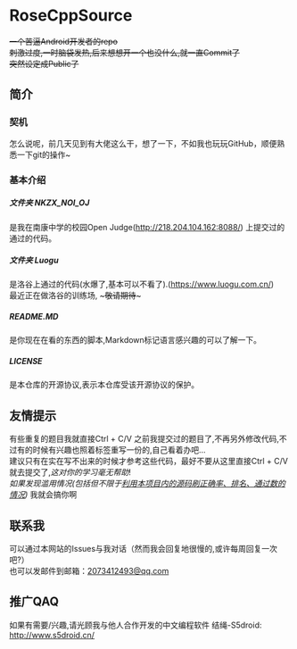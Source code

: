 # RoseCppSource
~~一个苦逼Android开发者的repo~~  
~~刺激过度,一时脑袋发热,后来想想开一个也没什么,就一直Commit了~~    
~~突然设定成Public了~~  
## 简介  
### 契机  
  怎么说呢，前几天见到有大佬这么干，想了一下，不如我也玩玩GitHub，顺便熟悉一下git的操作~  
### 基本介绍  
##### 文件夹 NKZX_NOI_OJ
  是我在南康中学的校园Open Judge(http://218.204.104.162:8088/) 上提交过的通过的代码。 
##### 文件夹 Luogu
  是洛谷上通过的代码(水爆了,基本可以不看了).(https://www.luogu.com.cn/)    
  最近正在做洛谷的训练场, ~~~敬请期待~~~    
##### README.MD
  是你现在在看的东西的脚本,Markdown标记语言感兴趣的可以了解一下。  
##### LICENSE
  是本仓库的开源协议,表示本仓库受该开源协议的保护。
## 友情提示
  有些重复的题目我就直接Ctrl + C/V 之前我提交过的题目了,不再另外修改代码,不过有的时候有兴趣也照着标签重写一份的,自己看着办吧...  
  建议只有在实在写不出来的时候才参考这些代码，最好不要从这里直接Ctrl + C/V就去提交了,*这对你的学习毫无帮助*!  
  *如果发现滥用情况(包括但不限于<u>利用本项目内的源码刷正确率、排名、通过数的情况</u>)*  我就会搞你啊  
## 联系我
  可以通过本网站的Issues与我对话（然而我会回复地很慢的,或许每周回复一次吧?）  
  也可以发邮件到邮箱：2073412493@qq.com  
## 推广QAQ  
  如果有需要/兴趣,请光顾我与他人合作开发的中文编程软件 结绳-S5droid:  
  <u>http://www.s5droid.cn/</u>
